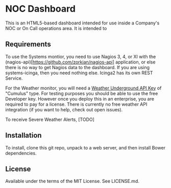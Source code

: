# NOC Dashboard
This is an HTML5-based dashboard intended for use inside a Company's NOC or On Call operations area. It is intended to

## Requirements
To use the Systems montior, you need to use Nagios 3, 4, or XI with the (nagios-api)[https://github.com/zorkian/nagios-api] application, or else there is no way to get Nagios data to the dashboard. If you are using systems-icinga, then you need nothing else. Icinga2 has its own REST Service.

For the Weather monitor, you will need a [Weather Underground API Key](https://www.wunderground.com/weather/api) of "Cumulus" type.  For testing purposes you should be able to use the free Developer key. However once you deploy this in an enterprise, you are required to pay for a license. There is currently no free weather API integration (if you want to help, check out open issues).

To receive Severe Weather Alerts, [TODO]

## Installation
To install, clone this git repo, unpack to a web server, and then install Bower dependencies.

## License
Available under the terms of the MIT License. See LICENSE.md.
